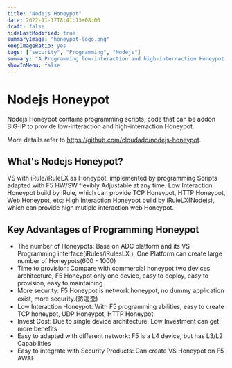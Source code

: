 ```yaml
---
title: "Nodejs Honeypot"
date: 2022-11-17T8:41:13+08:00
draft: false
hideLastModified: true
summaryImage: "honeypot-logo.png"
keepImageRatio: yes
tags: ["security", "Programming", "Nodejs"]
summary: "A Programming low-interaction and high-interraction Honeypot that can add-on BIG-IP"
showInMenu: false
---
```


# Nodejs Honeypot

Nodejs Honeypot contains programming scripts, code that can be addon BIG-IP to provide low-interaction and high-interraction Honeypot.

More details refer to https://github.com/cloudadc/nodejs-honeypot.

## What's Nodejs Honeypot?

VS with iRule/iRuleLX as Honeypot, implemented by programming Scripts adapted with F5 HW/SW flexibly Adjustable at any time. Low Interaction Honeypot build by iRule, which can provide TCP Honeypot, HTTP Honeypot, Web Honeypot, etc; High Interaction Honeypot build by iRuleLX(Nodejs), which can provide high mutiple interaction web Honeypot.

## Key Advantages of Programming Honeypot

* The number of Honeypots: Base on ADC platform and its VS Programming interface(iRules/iRulesLX ), One Platform can create large number of Honeypots(600 - 1000) 
* Time to provision: Compare with commercial honeypot two devices architecture, F5 Honeypot only one device, easy to deploy, easy to provision, easy to maintaining
* More security:  F5 Honeypot is network honeypot, no dummy application exist, more security.(防逃逸)
* Low Interaction Honeypot: With F5 programming abilities, easy to create TCP honeypot, UDP Honeypot, HTTP Honeypot
* Invest Cost: Due to single device architecture, Low Investment can get more benefits
* Easy to adapted with different network: F5 is a L4 device, but has L3/L2 Capabilities
* Easy to integrate with Security Products: Can create VS Honeypot on F5 AWAF



